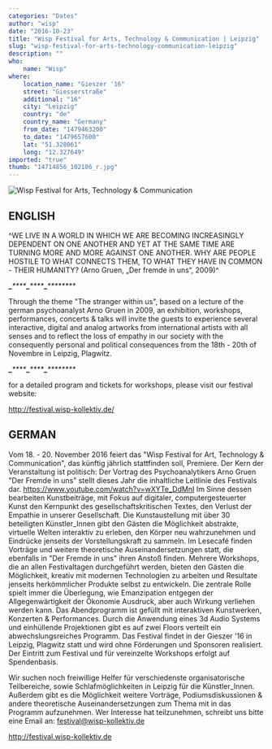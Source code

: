 ```yaml
---
categories: "Dates"
author: "wisp"
date: "2016-10-23"
title: "Wisp Festival for Arts, Technology & Communication | Leipzig"
slug: "wisp-festival-for-arts-technology-communication-leipzig"
description: ""
who: 
    name: "Wisp"
where: 
    location_name: "Gieszer '16"
    street: "Giesserstraße"
    additional: "16"
    city: "Leipzig"
    country: "de"
    country_name: "Germany"
    from_date: "1479463200"
    to_date: "1479657600"
    lat: "51.328061"
    long: "12.327649"
imported: "true"
thumb: "14714856_102106_r.jpg"
---
```



![Wisp Festival for Arts, Technology &amp; Communication](14714856_102106_r.jpg) 

ENGLISH
----------------------------------

^WE LIVE IN A WORLD IN WHICH WE ARE BECOMING INCREASINGLY DEPENDENT ON ONE ANOTHER AND YET AT THE SAME TIME ARE TURNING MORE AND MORE AGAINST ONE ANOTHER. WHY ARE PEOPLE HOSTILE TO WHAT CONNECTS THEM, TO WHAT THEY HAVE IN COMMON - THEIR HUMANITY?
(Arno Gruen, „Der fremde in uns“, 2009)^

****_****_****_****_****_****_****_****_********_

Through the theme "The stranger within us", based on a lecture of the german psychoanalyst Arno Gruen in 2009, an exhibition, workshops, performances, concerts & talks will invite the guests to experience several interactive, digital and analog artworks from international artists with all senses and to reflect the loss of empathy in our society with the consequently personal and political consequences from the 18th - 20th of Novembre in Leipzig, Plagwitz.

****_****_****_****_****_****_****_****_********_

for a detailed program and tickets for workshops, please visit our festival website:

http://festival.wisp-kollektiv.de/

GERMAN
----------------------------------

Vom 18. - 20. November 2016 feiert das "Wisp Festival for Art, Technology & Communication", das künftig jährlich stattfinden soll, Premiere. 
Der Kern der Veranstaltung ist politisch: Der Vortrag des Psychoanalytikers Arno Gruen "Der Fremde in uns" stellt dieses Jahr die inhaltliche Leitlinie des Festivals dar. <https://www.youtube.com/watch?v=wXYTe_DdMnI>
Im Sinne dessen bearbeiten Kunstbeiträge, mit Fokus auf digitaler, computergesteuerter Kunst den Kernpunkt des gesellschaftskritischen Textes, den Verlust der Empathie in unserer Gesellschaft.
Die Kunstaustellung mit über 30 beteiligten Künstler_Innen gibt den Gästen die Möglichkeit abstrakte, virtuelle Welten interaktiv zu erleben, den Körper neu wahrzunehmen und Eindrücke jenseits der Vorstellungskraft zu sammeln.
Im Lesecafé finden Vorträge und weitere theoretische Auseinandersetzungen statt, die ebenfalls in "Der Fremde in uns" ihren Anstoß finden. Mehrere Workshops, die an allen Festivaltagen durchgeführt werden, bieten den Gästen die Möglichkeit, kreativ mit modernen Technologien zu arbeiten und Resultate jenseits herkömmlicher Produkte selbst zu entwickeln.
Die zentrale Rolle spielt immer die Überlegung, wie Emanzipation entgegen der Allgegenwärtigkeit der Ökonomie Ausdruck, aber auch Wirkung verliehen werden kann.
Das Abendprogramm ist gefüllt mit interaktiven Kunstwerken, Konzerten & Performances. Durch die Anwendung eines 3d Audio Systems und einhüllende Projektionen gibt es auf zwei Floors verteilt ein abwechslungsreiches Programm.
Das Festival findet in der Gieszer '16 in Leipzig, Plagwitz statt und wird ohne Förderungen und Sponsoren realisiert. Der Eintritt zum Festival und für vereinzelte Workshops erfolgt auf Spendenbasis.

Wir suchen noch freiwillige Helfer für verschiedenste organisatorische Teilbereiche, sowie Schlafmöglichkeiten in Leipzig für die Künstler_Innen.
Außerdem gibt es die Möglichkeit weitere Vorträge, Podiumsdiskussionen & andere theoretische Auseinandersetzungen zum Thema mit in das Programm aufzunehmen. Wer Interesse hat teilzunehmen, schreibt uns bitte eine Email an: festival@wisp-kollektiv.de

<http://festival.wisp-kollektiv.de>